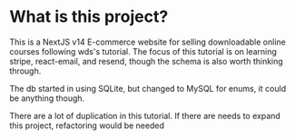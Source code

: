 # What is this project?

This is a NextJS v14 E-commerce website for selling downloadable online courses following wds's tutorial. The focus of this tutorial is on learning stripe, react-email, and resend, though the schema is also worth thinking through.

The db started in using SQLite, but changed to MySQL for enums, it could be anything though.

There are a lot of duplication in this tutorial. If there are needs to expand this project, refactoring would be needed
